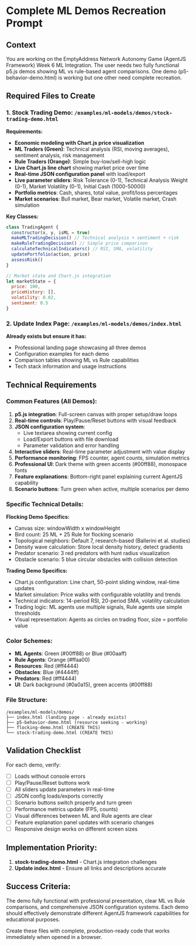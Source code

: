 # Complete ML Demos Recreation Prompt

## Context
You are working on the EmptyAddress Network Autonomy Game (AgentJS Framework) Week 6 ML Integration. The user needs two fully functional p5.js demos showing ML vs rule-based agent comparisons. One demo (p5-behavior-demo.html) is working but one other need complete recreation.

## Required Files to Create

### 1. Stock Trading Demo: `/examples/ml-models/demos/stock-trading-demo.html`

**Requirements:**
- **Economic modeling with Chart.js price visualization**
- **ML Traders (Green)**: Technical analysis (RSI, moving averages), sentiment analysis, risk management
- **Rule Traders (Orange)**: Simple buy-low/sell-high logic
- **Live Chart.js line chart** showing market price over time
- **Real-time JSON configuration panel** with load/export
- **Live parameter sliders**: Risk Tolerance (0-1), Technical Analysis Weight (0-1), Market Volatility (0-1), Initial Cash (1000-50000)
- **Portfolio metrics**: Cash, shares, total value, profit/loss percentages
- **Market scenarios**: Bull market, Bear market, Volatile market, Crash simulation

**Key Classes:**
```javascript
class TradingAgent {
  constructor(x, y, isML = true)
  makeMLTradingDecision() // Technical analysis + sentiment + risk
  makeRuleTradingDecision() // Simple price comparison
  calculateTechnicalIndicators() // RSI, SMA, volatility
  updatePortfolio(action, price)
  assessRisk()
}

// Market state and Chart.js integration
let marketState = {
  price: 100,
  priceHistory: [],
  volatility: 0.02,
  sentiment: 0.5
}
```

### 2. Update Index Page: `/examples/ml-models/demos/index.html`

**Already exists but ensure it has:**
- Professional landing page showcasing all three demos
- Configuration examples for each demo
- Comparison tables showing ML vs Rule capabilities
- Tech stack information and usage instructions

## Technical Requirements

### Common Features (All Demos):
1. **p5.js integration**: Full-screen canvas with proper setup/draw loops
2. **Real-time controls**: Play/Pause/Reset buttons with visual feedback
3. **JSON configuration system**: 
   - Live textarea showing current config
   - Load/Export buttons with file download
   - Parameter validation and error handling
4. **Interactive sliders**: Real-time parameter adjustment with value display
5. **Performance monitoring**: FPS counter, agent counts, simulation metrics
6. **Professional UI**: Dark theme with green accents (#00ff88), monospace fonts
7. **Feature explanations**: Bottom-right panel explaining current AgentJS capability
8. **Scenario buttons**: Turn green when active, multiple scenarios per demo

### Specific Technical Details:

**Flocking Demo Specifics:**
- Canvas size: windowWidth x windowHeight
- Bird count: 25 ML + 25 Rule for flocking scenario
- Topological neighbors: Default 7, research-based (Ballerini et al. studies)
- Density wave calculation: Store local density history, detect gradients
- Predator scenario: 3 red predators with hunt radius visualization
- Obstacle scenario: 5 blue circular obstacles with collision detection

**Trading Demo Specifics:**
- Chart.js configuration: Line chart, 50-point sliding window, real-time updates
- Market simulation: Price walks with configurable volatility and trends
- Technical indicators: 14-period RSI, 20-period SMA, volatility calculation
- Trading logic: ML agents use multiple signals, Rule agents use simple thresholds
- Visual representation: Agents as circles on trading floor, size = portfolio value

### Color Schemes:
- **ML Agents**: Green (#00ff88) or Blue (#00aaff) 
- **Rule Agents**: Orange (#ffaa00)
- **Resources**: Red (#ff4444)
- **Obstacles**: Blue (#4444ff)
- **Predators**: Red (#ff4444)
- **UI**: Dark background (#0a0a15), green accents (#00ff88)

### File Structure:
```
/examples/ml-models/demos/
├── index.html (landing page - already exists)
├── p5-behavior-demo.html (resource seeking - working)
├── flocking-demo.html (CREATE THIS)
└── stock-trading-demo.html (CREATE THIS)
```

## Validation Checklist

For each demo, verify:
- [ ] Loads without console errors
- [ ] Play/Pause/Reset buttons work
- [ ] All sliders update parameters in real-time
- [ ] JSON config loads/exports correctly
- [ ] Scenario buttons switch properly and turn green
- [ ] Performance metrics update (FPS, counts)
- [ ] Visual differences between ML and Rule agents are clear
- [ ] Feature explanation panel updates with scenario changes
- [ ] Responsive design works on different screen sizes

## Implementation Priority:
1. **stock-trading-demo.html** - Chart.js integration challenges  
2. **Update index.html** - Ensure all links and descriptions accurate

## Success Criteria:
The demo fully functional with professional presentation, clear ML vs Rule comparisons, and comprehensive JSON configuration systems. Each demo should effectively demonstrate different AgentJS framework capabilities for educational purposes.

Create these files with complete, production-ready code that works immediately when opened in a browser.
